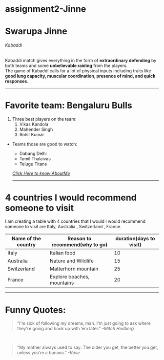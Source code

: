 # assignment2-Jinne
# Swarupa Jinne
###### Kabaddi
Kabaddi match gives everything in the form of __extraordinary defending__ by both teams and some __unbelievable raiding__ from the players. <br>
The game of Kabaddi calls for a lot of physical inputs including traits like __good lung capacity, muscular coordination, presence of mind, and quick responses__.

-------------------------------
# Favorite team:  Bengaluru Bulls
1. Three best players on the team:
   1. Vikas Kandola
   2. Mahender Singh 
   3. Rohit Kumar

* Teams those are good to watch:
  * Dabang Delhi
  * Tamil Thalaivas
  * Telugu Titans
  
  
  *[Click Here to know AboutMe](https://github.com/SwarupaJinne/assignment2-Jinne/blob/main/AboutMe.md)*
  
  -------------------------------
  
# 4 countries I would recommend someone to visit 
I am creating a table with 4 countries that I would I would recommend someone to visit are Italy, Australia , Switzerland , France.

|Name of the country |Reason to recommend(why to go) | duration(days to visit)|
|---|---|---|
|Italy|Italian food |10 |
|Australia|Nature and Wildlife |15 |
|Switzerland|Matterhorn mountain|25 |
|France|Explore beaches, mountains |20 |

-------------------------------------

# Funny Quotes:

> “I'm sick of following my dreams, man. I'm just going to ask where they're going and hook up with ’em later."  *-Mitch Hedberg*

<Br>

> “My mother always used to say: The older you get, the better you get, unless you’re a banana.”  *-Rose*

